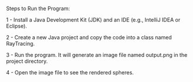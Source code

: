 Steps to Run the Program:

1 - Install a Java Development Kit (JDK) and an IDE (e.g., IntelliJ IDEA or Eclipse).

2 - Create a new Java project and copy the code into a class named RayTracing.

3 - Run the program. It will generate an image file named output.png in the project directory.

4 - Open the image file to see the rendered spheres.
